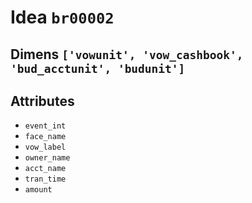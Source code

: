# Idea `br00002`

## Dimens `['vowunit', 'vow_cashbook', 'bud_acctunit', 'budunit']`

## Attributes
- `event_int`
- `face_name`
- `vow_label`
- `owner_name`
- `acct_name`
- `tran_time`
- `amount`
